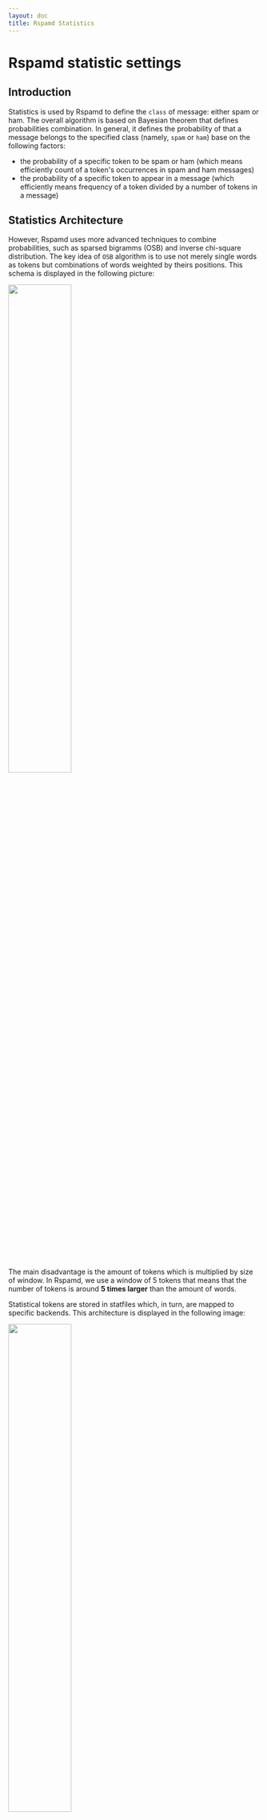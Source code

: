 ```yaml
---
layout: doc
title: Rspamd Statistics
---
```

# Rspamd statistic settings

## Introduction

Statistics is used by Rspamd to define the `class` of message: either spam or ham. The overall algorithm is based on Bayesian theorem
that defines probabilities combination. In general, it defines the probability of that a message belongs to the specified class (namely, `spam` or `ham`)
base on the following factors:

- the probability of a specific token to be spam or ham (which means efficiently count of a token's occurrences in spam and ham messages)
- the probability of a specific token to appear in a message (which efficiently means frequency of a token divided by a number of tokens in a message)

## Statistics Architecture

However, Rspamd uses more advanced techniques to combine probabilities, such as sparsed bigramms (OSB) and inverse chi-square distribution.
The key idea of `OSB` algorithm is to use not merely single words as tokens but combinations of words weighted by theirs positions.
This schema is displayed in the following picture:

<img class="img-responsive" width="50%" src="{{ site.baseurl }}/img/rspamd-schemes.004.png">

The main disadvantage is the amount of tokens which is multiplied by size of window. In Rspamd, we use a window of 5 tokens that means that
the number of tokens is around **5 times larger** than the amount of words.

Statistical tokens are stored in statfiles which, in turn, are mapped to specific backends. This architecture is displayed in the following image:

<img class="img-responsive" width="50%" src="{{ site.baseurl }}/img/rspamd-schemes.005.png">

## Statistics Configuration

Starting from Rspamd 2.0, we propose to use `redis` as backed and `osb` as tokenizer and that are the default settings. Here are the default settings placed in `$CONFDIR/settings.conf`

~~~ucl
classifier "bayes" {
  tokenizer {
    name = "osb";
  }
  cache {
  }
  new_schema = true; # Always use new schema
  store_tokens = false; # Redefine if storing of tokens is desired
  signatures = false; # Store learn signatures
  #per_user = true; # Enable per user classifier
  min_tokens = 11;
  backend = "redis";
  min_learns = 200;

  statfile {
    symbol = "BAYES_HAM";
    spam = false;
  }
  statfile {
    symbol = "BAYES_SPAM";
    spam = true;
  }
  learn_condition = 'return require("lua_bayes_learn").can_learn';

  # Autolearn sample
  # autolearn {
  #  spam_threshold = 6.0; # When to learn spam (score >= threshold)
  #  ham_threshold = -0.5; # When to learn ham (score <= threshold)
  #  check_balance = true; # Check spam and ham balance
  #  min_balance = 0.9; # Keep diff for spam/ham learns for at least this value
  #}

  .include(try=true; priority=1) "$LOCAL_CONFDIR/local.d/classifier-bayes.conf"
  .include(try=true; priority=10) "$LOCAL_CONFDIR/override.d/classifier-bayes.conf"
}

.include(try=true; priority=1) "$LOCAL_CONFDIR/local.d/statistic.conf"
.include(try=true; priority=10) "$LOCAL_CONFDIR/override.d/statistic.conf"
~~~

It is also possible to organize per-user statistics, however, you should ensure that Rspamd is called at the
finally delivery stage (e.g. LDA mode) to avoid multi-recipients messages. In case of a multi-recipient message, Rspamd would just use the
first recipient for user-based statistics which might be inappropriate for your configuration (Rspamd prefers SMTP recipients over MIME ones and prioritize
the special LDA header called `Delivered-To` that can be appended by `-d` options for `rspamc`). To enable per-user statistics, just add `users_enabled = true` property
to the **classifier** configuration.

### Classifier and headers

The classifer will only learn headers that are defined in `classify_headers` in the `options.inc` file.  It is therefore not necessary to remove any headers added (such as X-Spam or others) before learning, as these headers will not be used for classification. Rspamd also uses `Subject` that is tokenized according to the rules above and several meta-tokens, such as size or number of attachments that are extracted from the messages.

## Redis statistics

Supported parameters for the redis backend are:

- `tokenizer`: leave it as shown for now. Currently only osb is supported
- `backend`: set it to redis
- `servers`: IP or hostname with port for the redis server. Use an IP for the loopback interface, if you have defined localhost in /etc/hosts for both IPv4 and IPv6, or your redis server will not be found!
- `write_servers` (optional): If needed, define dedicated servers for learning
- `password` (optional): Password for the redis server
- `database` (optional): Database to use (though it is recommended to use dedicated redis instances and not databases in redis)
- `min_tokens` : minimum number of words required for statistics processing
- `min_learns` (optional): minimum learn count for **both** spam and ham classes to perform  classification
- `autolearn` (optional): see below for details
- `per_user` (optional): enable per users statistics. See above
- `statfile`: Define keys for spam and ham mails.
- `learn_condition` (optional): Lua function for autoleraning as described below.
 
You are also recommended to use [`bayes_expiry` module](https://rspamd.com/doc/modules/bayes_expiry.html) to maintain your statistics database.

## Autolearning

From version 1.1, Rspamd supports autolearning for statfiles. Autolearning is applied after all rules are processed (including statistics) if and only if the same symbol has not been inserted. E.g. a message won't be learned as spam if `BAYES_SPAM` is already in the results of checking.

There are 3 possibilities to specify autolearning:

* `autolearn = true`: autolearning is performing as spam if a message has `reject` action and as ham if a message has **negative** score
* `autolearn = [-5, 5]`: autolearn as ham if score is less `-5` and as spam if score is more than `5`
* `autolearn = "return function(task) ... end"`: use the following Lua function to detect if autolearn is needed (function should return 'ham' if learn as ham is needed and string 'spam' if learn as spam is needed, if no learn is needed then a function can return anything including `nil`)

Redis backend is highly recommended for autolearning purposes since it's the only backend with high concurrency level when multiple writers are properly synchronized.

